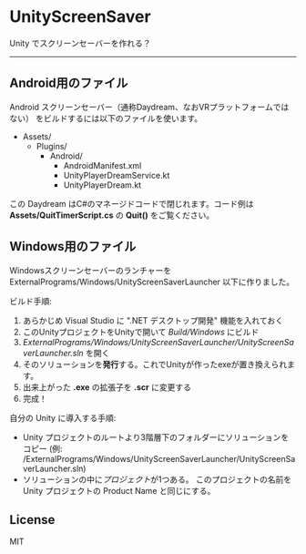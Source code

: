 UnityScreenSaver
================

Unity でスクリーンセーバーを作れる？

----

Android用のファイル
-------------------

Android スクリーンセーバー（通称Daydream、なおVRプラットフォームではない）
をビルドするには以下のファイルを使います。

- Assets/
  - Plugins/
    - Android/
      - AndroidManifest.xml
      - UnityPlayerDreamService.kt
      - UnityPlayerDream.kt

この Daydream はC#のマネージドコードで閉じれます。コード例は
**Assets/QuitTimerScript.cs** の **Quit()** をご覧ください。

Windows用のファイル
-------------------

Windowsスクリーンセーバーのランチャーを ExternalPrograms/Windows/UnityScreenSaverLauncher 以下に作りました。

ビルド手順:

1. あらかじめ Visual Studio に ".NET デスクトップ開発" 機能を入れておく
2. このUnityプロジェクトをUnityで開いて *Build/Windows* にビルド
3. *ExternalPrograms/Windows/UnityScreenSaverLauncher/UnityScreenSaverLauncher.sln* を開く
4. そのソリューションを**発行**する。これでUnityが作ったexeが置き換えられます。
5. 出来上がった **.exe** の拡張子を **.scr** に変更する
6. 完成！

自分の Unity に導入する手順:

- Unity プロジェクトのルートより3階層下のフォルダーにソリューションをコピー
  (例: /ExternalPrograms/Windows/UnityScreenSaverLauncher/UnityScreenSaverLauncher.sln)
- ソリューションの中に*プロジェクト*が1つある。
  このプロジェクトの名前を Unity プロジェクトの Product Name と同じにする。

License
-------

MIT
